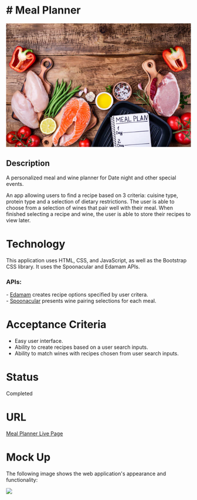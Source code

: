 <h1># Meal Planner</h1>
<img src="./assets/images/background.jpeg" >

## Description 
A personalized meal and wine planner for Date night and other special events.

An app allowing users to find a recipe based on 3 criteria: cuisine type, protein type and a selection of dietary restrictions. The user is able to choose from a selection of wines that pair well with their meal. When finished selecting a recipe and wine, the user is able to store their recipes to view later. 

 # Technology 

This application uses HTML, CSS, and JavaScript, as well as the Bootstrap CSS library. It uses the Spoonacular and Edamam APIs.

<h3>APIs:</h3>
-  <a href="https://www.edamam.com/">Edamam</a> creates recipe options specified by user critera.
 <br>
-   <a href="https://spoonacular.com/food-api">Spoonacular</a> presents wine pairing selections for each meal. 


# Acceptance Criteria

-   Easy user interface.
-   Ability to create recipes based on a user search inputs.
-   Ability to match wines with recipes chosen from user search inputs.

# Status
Completed

# URL
[Meal Planner Live Page](https://noahneville.github.io/Meal-Planner/)

# Mock Up
The following image shows the web application's appearance and functionality:

<img src="./assets/images/mockup.jpeg" >
